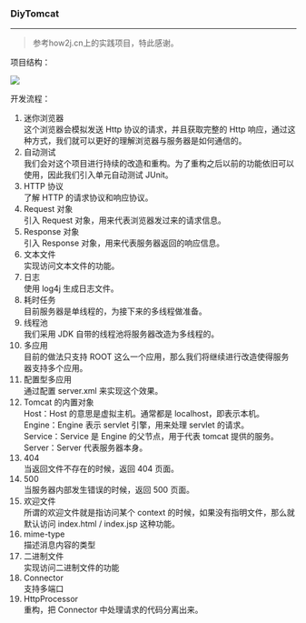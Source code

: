 ### DiyTomcat
---
> 参考how2j.cn上的实践项目，特此感谢。

项目结构：

![](https://s1.ax1x.com/2020/09/23/wjVtJA.png)

开发流程：
1. 迷你浏览器<br/>
这个浏览器会模拟发送 Http 协议的请求，并且获取完整的 Http 响应，通过这种方式，我们就可以更好的理解浏览器与服务器是如何通信的。
2. 自动测试<br/>
我们会对这个项目进行持续的改造和重构。为了重构之后以前的功能依旧可以使用，因此我们引入单元自动测试 JUnit。
3. HTTP 协议<br/>
了解 HTTP 的请求协议和响应协议。
4. Request 对象<br/>
引入 Request 对象，用来代表浏览器发过来的请求信息。
5. Response 对象<br/>
引入 Response 对象，用来代表服务器返回的响应信息。
6. 文本文件<br/>
实现访问文本文件的功能。
7. 日志<br/>
使用 log4j 生成日志文件。
8. 耗时任务<br/>
目前服务器是单线程的，为接下来的多线程做准备。
9. 线程池<br/>
我们采用 JDK 自带的线程池将服务器改造为多线程的。
10. 多应用<br/>
目前的做法只支持 ROOT 这么一个应用，那么我们将继续进行改造使得服务器支持多个应用。
11. 配置型多应用<br/>
通过配置 server.xml 来实现这个效果。
12. Tomcat 的内置对象<br/>
Host：Host 的意思是虚拟主机。通常都是 localhost，即表示本机。<br/>
Engine：Engine 表示 servlet 引擎，用来处理 servlet 的请求。<br/>
Service：Service 是 Engine 的父节点，用于代表 tomcat 提供的服务。<br/>
Server：Server 代表服务器本身。
13. 404<br/>
当返回文件不存在的时候，返回 404 页面。
14. 500<br/>
当服务器内部发生错误的时候，返回 500 页面。
15. 欢迎文件<br/>
所谓的欢迎文件就是指访问某个 context 的时候，如果没有指明文件，那么就默认访问 index.html / index.jsp 这种功能。
16. mime-type<br/>
描述消息内容的类型
17. 二进制文件<br/>
实现访问二进制文件的功能
18. Connector<br/>
支持多端口
19. HttpProcessor<br/>
重构，把 Connector 中处理请求的代码分离出来。